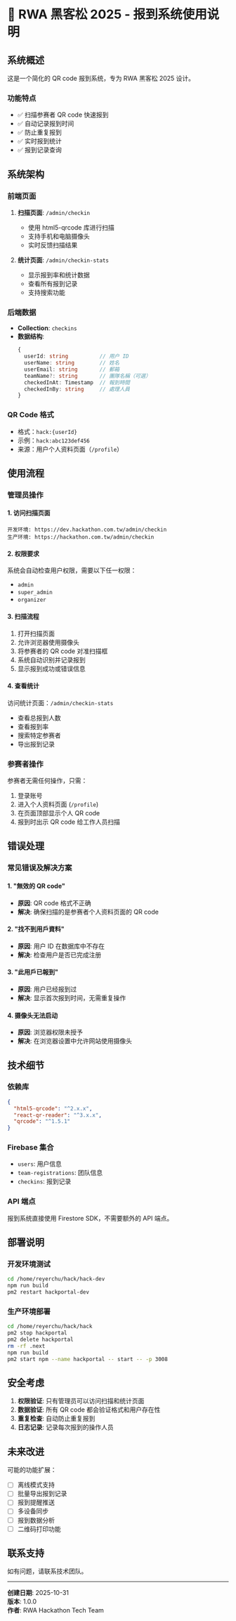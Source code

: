 # 📱 RWA 黑客松 2025 - 报到系统使用说明

## 系统概述

这是一个简化的 QR code 报到系统，专为 RWA 黑客松 2025 设计。

### 功能特点
- ✅ 扫描参赛者 QR code 快速报到
- ✅ 自动记录报到时间
- ✅ 防止重复报到
- ✅ 实时报到统计
- ✅ 报到记录查询

## 系统架构

### 前端页面
1. **扫描页面**: `/admin/checkin`
   - 使用 html5-qrcode 库进行扫描
   - 支持手机和电脑摄像头
   - 实时反馈扫描结果

2. **统计页面**: `/admin/checkin-stats`
   - 显示报到率和统计数据
   - 查看所有报到记录
   - 支持搜索功能

### 后端数据
- **Collection**: `checkins`
- **数据结构**:
  ```typescript
  {
    userId: string          // 用户 ID
    userName: string        // 姓名
    userEmail: string       // 郵箱
    teamName?: string       // 團隊名稱（可選）
    checkedInAt: Timestamp  // 報到時間
    checkedInBy: string     // 處理人員
  }
  ```

### QR Code 格式
- 格式：`hack:{userId}`
- 示例：`hack:abc123def456`
- 来源：用户个人资料页面（`/profile`）

## 使用流程

### 管理员操作

#### 1. 访问扫描页面
```
开发环境: https://dev.hackathon.com.tw/admin/checkin
生产环境: https://hackathon.com.tw/admin/checkin
```

#### 2. 权限要求
系统会自动检查用户权限，需要以下任一权限：
- `admin`
- `super_admin`
- `organizer`

#### 3. 扫描流程
1. 打开扫描页面
2. 允许浏览器使用摄像头
3. 将参赛者的 QR code 对准扫描框
4. 系统自动识别并记录报到
5. 显示报到成功或错误信息

#### 4. 查看统计
访问统计页面：`/admin/checkin-stats`
- 查看总报到人数
- 查看报到率
- 搜索特定参赛者
- 导出报到记录

### 参赛者操作

参赛者无需任何操作，只需：
1. 登录账号
2. 进入个人资料页面 (`/profile`)
3. 在页面顶部显示个人 QR code
4. 报到时出示 QR code 给工作人员扫描

## 错误处理

### 常见错误及解决方案

#### 1. "無效的 QR code"
- **原因**: QR code 格式不正确
- **解决**: 确保扫描的是参赛者个人资料页面的 QR code

#### 2. "找不到用戶資料"
- **原因**: 用户 ID 在数据库中不存在
- **解决**: 检查用户是否已完成注册

#### 3. "此用戶已報到"
- **原因**: 用户已经报到过
- **解决**: 显示首次报到时间，无需重复操作

#### 4. 摄像头无法启动
- **原因**: 浏览器权限未授予
- **解决**: 在浏览器设置中允许网站使用摄像头

## 技术细节

### 依赖库
```json
{
  "html5-qrcode": "^2.x.x",
  "react-qr-reader": "^3.x.x",
  "qrcode": "^1.5.1"
}
```

### Firebase 集合
- `users`: 用户信息
- `team-registrations`: 团队信息
- `checkins`: 报到记录

### API 端点
报到系统直接使用 Firestore SDK，不需要额外的 API 端点。

## 部署说明

### 开发环境测试
```bash
cd /home/reyerchu/hack/hack-dev
npm run build
pm2 restart hackportal-dev
```

### 生产环境部署
```bash
cd /home/reyerchu/hack/hack
pm2 stop hackportal
pm2 delete hackportal
rm -rf .next
npm run build
pm2 start npm --name hackportal -- start -- -p 3008
```

## 安全考虑

1. **权限验证**: 只有管理员可以访问扫描和统计页面
2. **数据验证**: 所有 QR code 都会验证格式和用户存在性
3. **重复检查**: 自动防止重复报到
4. **日志记录**: 记录每次报到的操作人员

## 未来改进

可能的功能扩展：
- [ ] 离线模式支持
- [ ] 批量导出报到记录
- [ ] 报到提醒推送
- [ ] 多设备同步
- [ ] 报到数据分析
- [ ] 二维码打印功能

## 联系支持

如有问题，请联系技术团队。

---

**创建日期**: 2025-10-31  
**版本**: 1.0.0  
**作者**: RWA Hackathon Tech Team

